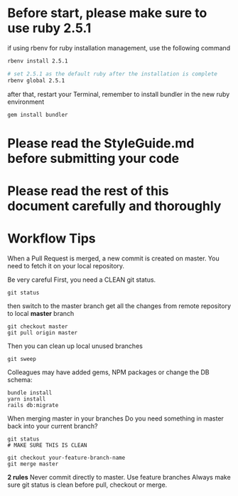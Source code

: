 # Before start, please make sure to use ruby 2.5.1

if using rbenv for ruby installation management, use the following command
```bash
rbenv install 2.5.1

# set 2.5.1 as the default ruby after the installation is complete
rbenv global 2.5.1
```

after that, restart your Terminal, remember to install bundler in the new ruby environment
```ruby
gem install bundler
```

# Please read the StyleGuide.md before submitting your code

# Please read the rest of this document carefully and thoroughly

# Workflow Tips

When a Pull Request is merged, a new commit is created on master.
You need to fetch it on your local repository.

Be very careful
First, you need a CLEAN git status.

```
git status
```

then switch to the master branch
get all the changes from remote repository to local **master** branch

```
git checkout master
git pull origin master
```

Then you can clean up local unused branches

```
git sweep
```


Colleagues may have added gems, NPM packages or change the DB schema:

```
bundle install
yarn install
rails db:migrate
```

When merging master in your branches
Do you need something in master back into your current branch?

```
git status
# MAKE SURE THIS IS CLEAN

git checkout your-feature-branch-name
git merge master
```

**2 rules**
Never commit directly to master. Use feature branches
Always make sure git status is clean before pull, checkout or merge.
